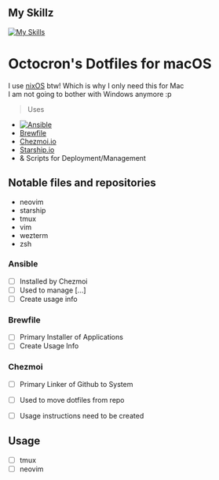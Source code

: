 ## My Skillz
[![My Skills](https://skills.thijs.gg/icons?i=docker,git,go,kubernetes,lua,md,rust,vim&theme=dark)](https://skills.thijs.gg)
# Octocron's Dotfiles for macOS
I use [nixOS](https://nixos.org/) btw!  Which is why I only need this for Mac  
I am not going to bother with Windows anymore :p  

> Uses 
* [![Ansible](https://img.shields.io/badge/ansible-%231A1918.svg?style=for-the-badge&logo=ansible&logoColor=white)](https://docs.ansible.com/index.html)  
* [Brewfile](https://brew.sh/)
* [Chezmoi.io](https://www.chezmoi.io/)
* [Starship.io](https://starship.rs/)
* & Scripts for Deployment/Management

## Notable files and repositories
* neovim
* starship
* tmux
* vim
* wezterm
* zsh
  
### Ansible
- [ ] Installed by Chezmoi  
- [ ] Used to manage [...]  
- [ ] Create usage info  

### Brewfile
- [ ] Primary Installer of Applications  
- [ ] Create Usage Info  

### Chezmoi
- [ ] Primary Linker of Github to System  
- [ ] Used to move dotfiles from repo  
- [ ] Usage instructions need to be created  


## Usage
- [ ] tmux  
- [ ] neovim  
